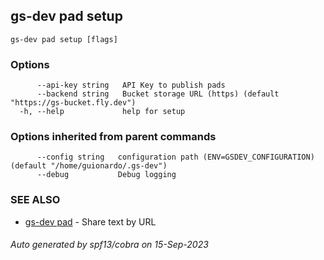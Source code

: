 ## gs-dev pad setup



```
gs-dev pad setup [flags]
```

### Options

```
      --api-key string   API Key to publish pads
      --backend string   Bucket storage URL (https) (default "https://gs-bucket.fly.dev")
  -h, --help             help for setup
```

### Options inherited from parent commands

```
      --config string   configuration path (ENV=GSDEV_CONFIGURATION) (default "/home/guionardo/.gs-dev")
      --debug           Debug logging
```

### SEE ALSO

* [gs-dev pad](gs-dev_pad.md)	 - Share text by URL

###### Auto generated by spf13/cobra on 15-Sep-2023

